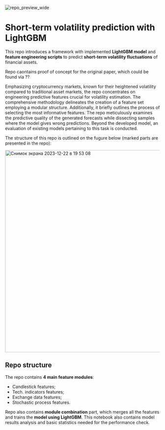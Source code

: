 ![repo_preview_wide](https://github.com/AlexanderShulzhenko/Short-term-Volatility-Prediction/assets/80621503/f2e6f611-f992-48ac-aa78-7975d9b3914d)

# Short-term volatility prediction with LightGBM

This repo introduces a framework with implemented **LightGBM model** and **feature engineering scripts** to predict **short-term volatility fluctuations** of financial assets.

Repo caontains proof of concept for the original paper, which could be found via ??

Emphasizing cryptocurrency markets, known for their heightened volatility compared to traditional asset markets, the repo concentrates on engineering predictive features crucial for volatility estimation. The comprehensive methodology delineates the creation of a feature set employing a modular structure. Additionally, it briefly outlines the process of selecting the most informative features. The repo meticulously examines the predictive quality of the generated forecasts while dissecting samples where the model gives wrong predictions. Beyond the developed model, an evaluation of existing models pertaining to this task is conducted.

The structure of this repo is outlined on the fugure below (marked parts are presented in the repo):

<img width="656" alt="Снимок экрана 2023-12-22 в 19 53 08" src="https://github.com/AlexanderShulzhenko/Short-term-Volatility-Prediction/assets/80621503/9a9ba5ae-aca0-443e-8e60-9fd4c5ececd1">

## Repo structure

The repo contains **4 main feature modules**:
- Candlestick features;
- Tech. indicators features;
- Exchange data features;
- Stochastic process features.

Repo also contains **module combination** part, which merges all the features and trains the **model using LightGBM**. This notebook also contains model results analysis and basic statistics needed for the performance check. 
